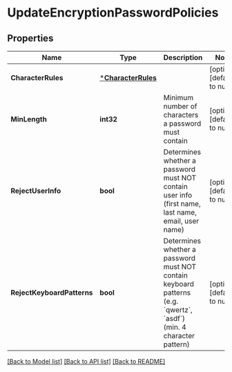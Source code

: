 # UpdateEncryptionPasswordPolicies

## Properties
Name | Type | Description | Notes
------------ | ------------- | ------------- | -------------
**CharacterRules** | [***CharacterRules**](CharacterRules.md) |  | [optional] [default to null]
**MinLength** | **int32** | Minimum number of characters a password must contain | [optional] [default to null]
**RejectUserInfo** | **bool** | Determines whether a password must NOT contain user info (first name, last name, email, user name) | [optional] [default to null]
**RejectKeyboardPatterns** | **bool** | Determines whether a password must NOT contain keyboard patterns (e.g. &#x60;qwertz&#x60;, &#x60;asdf&#x60;)  (min. 4 character pattern) | [optional] [default to null]

[[Back to Model list]](../README.md#documentation-for-models) [[Back to API list]](../README.md#documentation-for-api-endpoints) [[Back to README]](../README.md)

